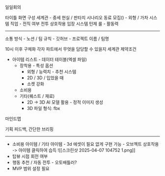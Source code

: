일일회의

타이틀 화면 구성
세계관 - 중세 현실 / 판타지
시나리오
동료 모집() - 외형 / 가차 시스템
직업 - 전직 여부
전투 상호작용 입장 시스템
턴제 룰 - 활동력


--- 
소통 방식 - 노션 / 
팀 규칙 - 
깃허브 - 프로젝트 이름 / 팀명

10시 이후 구체화
각자 파트에서 무엇을 담당할 수 있을지
세계관 제약조건
- 아이템 리스트 - 데이터 테이블(엑셀 파일)
	- 장착용 - 특성 옵션 
		- 외형 / 능력치 - 추천 시스템
		- 2D / 3D / 입었을 때
		- 소켓 강화
	- 소비용
	- 기타(퀘스트 / 재료)
		- 2D -> 3D AI 모델 활용 - 정적 이미지 생성
		- 3D 파일 형식: fbx

마인드맵

기획 피드백, 간단한 브리핑


---
- 소비용 아이템 / 기타 아이템 - 3d 에셋이 필요 없게 구현 가능 - 오브젝트 상호작용 -> 아이템 클릭하여 습득
	![[스크린샷 2025-04-07 104752 1.png]]
- 탑뷰 시점 회전 여부
- 행동 추천 / 자동 전투 - 오토배틀러?
- MVP 범위 설정 필요